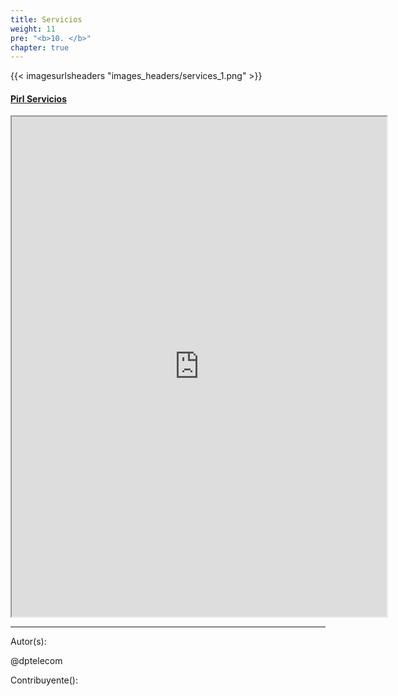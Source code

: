 ```yaml
---
title: Servicios
weight: 11
pre: "<b>10. </b>"
chapter: true
---
```


{{< imagesurlsheaders "images_headers/services_1.png"  >}}

#### [Pirl Servicios](https://services.pirl.io "PirlServices")

<iframe width="600"
    height="800" src="https://services.pirl.io">
</iframe>

---
Autor(s):

@dptelecom

Contribuyente():
